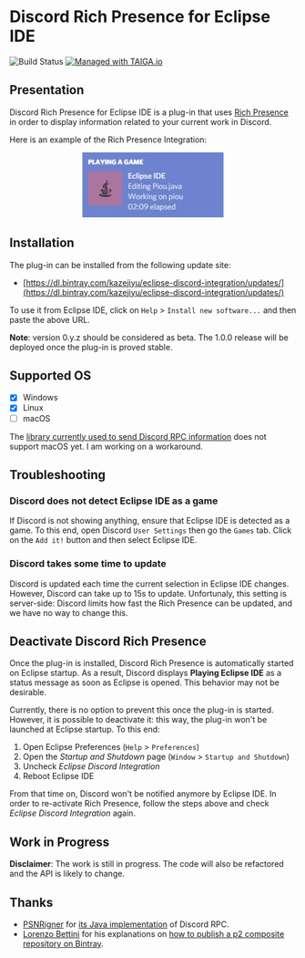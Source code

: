 # Discord Rich Presence for Eclipse IDE

![Build Status](https://travis-ci.org/KazeJiyu/eclipse-discord-integration.svg?branch=master) [![Managed with TAIGA.io](https://img.shields.io/badge/managed%20with-TAIGA.io-brightgreen.svg)](https://tree.taiga.io/project/kazejiyu-eclipse-discord-integration/)

## Presentation

Discord Rich Presence for Eclipse IDE is a plug-in that uses [Rich Presence](https://discordapp.com/rich-presence) in order to display information related to your current work in Discord.

Here is an example of the Rich Presence Integration:

<div align="center">
  <img alt="Example of Rich Presence Integration" src="https://github.com/KazeJiyu/fr.kazejiyu.io/blob/master/repos/eclipse-discord-integration/rich-presence-screenshot.jpg"/>
</div>

## Installation

The plug-in can be installed from the following update site:

- [https://dl.bintray.com/kazejiyu/eclipse-discord-integration/updates/](https://dl.bintray.com/kazejiyu/eclipse-discord-integration/updates/)

To use it from Eclipse IDE, click on `Help` > `Install new software...` and then paste the above URL.

**Note**: version 0.y.z should be considered as beta. The 1.0.0 release will be deployed once the plug-in is proved stable.

## Supported OS

 - [x] Windows
 - [x] Linux
 - [ ] macOS
 
 The [library currently used to send Discord RPC information](https://github.com/PSNRigner/discord-rpc-java) does not support macOS yet. I am working on a workaround.

## Troubleshooting

### Discord does not detect Eclipse IDE as a game

If Discord is not showing anything, ensure that Eclipse IDE is detected as a game. To this end, open Discord `User Settings` then go the `Games` tab. Click on the `Add it!` button and then select Eclipse IDE.

### Discord takes some time to update

Discord is updated each time the current selection in Eclipse IDE changes. However, Discord can take up to 15s to update. Unfortunaly, this setting is server-side: Discord limits how fast the Rich Presence can be updated, and we have no way to change this.

## Deactivate Discord Rich Presence

Once the plug-in is installed, Discord Rich Presence is automatically started on Eclipse startup. As a result, Discord displays **Playing Eclipse IDE** as a status message as soon as Eclipse is opened. This behavior may not be desirable.

Currently, there is no option to prevent this once the plug-in is started. However, it is possible to deactivate it: this way, the plug-in won't be launched at Eclipse startup. To this end:

1. Open Eclipse Preferences (`Help` > `Preferences`)
2. Open the _Startup and Shutdown_ page (`Window` > `Startup and Shutdown`)
3. Uncheck _Eclipse Discord Integration_
4. Reboot Eclipse IDE

From that time on, Discord won't be notified anymore by Eclipse IDE. In order to re-activate Rich Presence, follow the steps above and check _Eclipse Discord Integration_ again.

## Work in Progress

**Disclaimer**: The work is still in progress. The code will also be refactored and the API is likely to change.

## Thanks

- [PSNRigner](https://github.com/PSNRigner) for [its Java implementation](https://github.com/PSNRigner/discord-rpc-java) of Discord RPC.
- [Lorenzo Bettini](https://github.com/LorenzoBettini) for his explanations on [how to publish a p2 composite repository on Bintray](http://www.lorenzobettini.it/2016/02/publish-an-eclipse-p2-composite-repository-on-bintray/).
